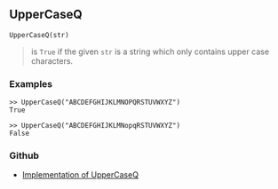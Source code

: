 ## UpperCaseQ

```
UpperCaseQ(str)
```

> is `True` if the given `str` is a string which only contains upper case characters.

### Examples

```
>> UpperCaseQ("ABCDEFGHIJKLMNOPQRSTUVWXYZ")
True

>> UpperCaseQ("ABCDEFGHIJKLMNopqRSTUVWXYZ")
False
```

### Github

* [Implementation of UpperCaseQ](https://github.com/axkr/symja_android_library/blob/master/symja_android_library/matheclipse-core/src/main/java/org/matheclipse/core/builtin/StringFunctions.java#L2590) 

